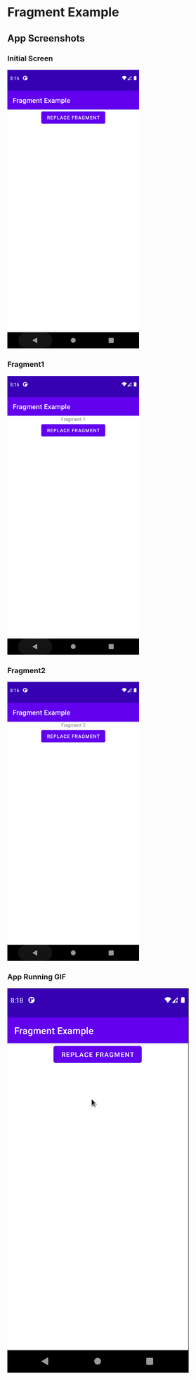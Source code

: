# Fragment Example

## App Screenshots

### Initial Screen

<img src="./initial_screen.png" width=300/>

### Fragment1

<img src="./fragment1.png" width=300/>

### Fragment2

<img src="./fragment2.png" width=300/>

### App Running GIF

![](./fragment_example.gif)